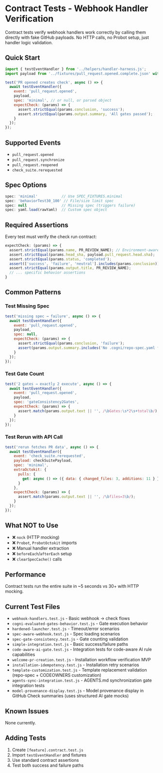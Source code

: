 # Contract Tests - Webhook Handler Verification

Contract tests verify webhook handlers work correctly by calling them directly with fake GitHub payloads. No HTTP calls, no Probot setup, just handler logic validation.

## Quick Start

```javascript
import { testEventHandler } from '../helpers/handler-harness.js';
import payload from '../fixtures/pull_request.opened.complete.json' with { type: 'json' };

test('PR opened creates check', async () => {
  await testEventHandler({
    event: 'pull_request.opened',
    payload,
    spec: 'minimal', // or null, or parsed object
    expectCheck: (params) => {
      assert.strictEqual(params.conclusion, 'success');
      assert.strictEqual(params.output.summary, 'All gates passed');
    }
  });
});
```

## Supported Events

- `pull_request.opened`
- `pull_request.synchronize` 
- `pull_request.reopened`
- `check_suite.rerequested`

## Spec Options

```javascript
spec: 'minimal'           // Use SPEC_FIXTURES.minimal
spec: 'behaviorTest30_100' // File/size limit spec
spec: null                // Missing spec (triggers failure)
spec: yaml.load(rawYaml)  // Custom spec object
```

## Required Assertions

Every test must verify the check run contract:

```javascript
expectCheck: (params) => {
  assert.strictEqual(params.name, PR_REVIEW_NAME); // Environment-aware constant
  assert.strictEqual(params.head_sha, payload.pull_request.head.sha);
  assert.strictEqual(params.status, 'completed');
  assert(['success', 'failure', 'neutral'].includes(params.conclusion));
  assert.strictEqual(params.output.title, PR_REVIEW_NAME);
  // ... specific behavior assertions
}
```

## Common Patterns

### Test Missing Spec
```javascript
test('missing spec → failure', async () => {
  await testEventHandler({
    event: 'pull_request.opened',
    payload,
    spec: null,
    expectCheck: (params) => {
      assert.strictEqual(params.conclusion, 'failure');
      assert(params.output.summary.includes('No .cogni/repo-spec.yaml found'));
    }
  });
});
```

### Test Gate Count
```javascript
test('2 gates → exactly 2 execute', async () => {
  await testEventHandler({
    event: 'pull_request.opened', 
    payload,
    spec: 'gateConsistency2Gates',
    expectCheck: (params) => {
      assert.match(params.output.text || '', /\bGates:\s*2\s+total\b/);
    }
  });
});
```

### Test Rerun with API Call
```javascript
test('rerun fetches PR data', async () => {
  await testEventHandler({
    event: 'check_suite.rerequested',
    payload: checkSuitePayload,
    spec: 'minimal',
    extraOctokit: {
      pulls: { 
        get: async () => ({ data: { changed_files: 3, additions: 11 } }) 
      }
    },
    expectCheck: (params) => {
      assert.match(params.output.text || '', /\bfiles=3\b/);
    }
  });
});
```

## What NOT to Use

- ❌ `nock` (HTTP mocking)
- ❌ `Probot`, `ProbotOctokit` imports
- ❌ Manual handler extraction
- ❌ `beforeEach`/`afterEach` setup
- ❌ `clearSpecCache()` calls

## Performance

Contract tests run the entire suite in ~5 seconds vs 30+ with HTTP mocking.

## Current Test Files

- `webhook-handlers.test.js` - Basic webhook → check flows
- `cogni-evaluated-gates-behavior.test.js` - Gate execution behavior
- `hardened-launcher.test.js` - Timeout/error scenarios
- `spec-aware-webhook.test.js` - Spec loading scenarios
- `spec-gate-consistency.test.js` - Gate counting validation
- `simple-integration.test.js` - Basic success/failure paths
- `code-aware-ai-gate.test.js` - Integration tests for code-aware AI rule capabilities
- `welcome-pr-creation.test.js` - Installation workflow verification MVP
- `installation-idempotency.test.js` - Installation retry scenarios
- `template-customization.test.js` - Template replacement validation (repo-spec + CODEOWNERS customization)
- `agents-sync-integration.test.js` - AGENTS.md synchronization gate integration tests
- `model-provenance-display.test.js` - Model provenance display in GitHub Check summaries (uses structured AI gate mocks)

## Known Issues

None currently.

## Adding Tests

1. Create `[feature].contract.test.js`
2. Import `testEventHandler` and fixtures
3. Use standard contract assertions
4. Test both success and failure paths